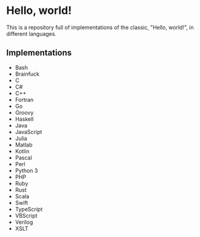 # Hello, world!
This is a repository full of implementations of the classic, "Hello, world!", in different languages.

## Implementations
- Bash
- Brainfuck
- C
- C#
- C++
- Fortran
- Go
- Groovy
- Haskell
- Java
- JavaScript
- Julia
- Matlab
- Kotlin
- Pascal
- Perl
- Python 3
- PHP
- Ruby
- Rust
- Scala
- Swift
- TypeScript
- VBScript
- Verilog
- XSLT


